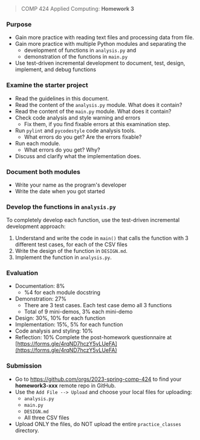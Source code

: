 > COMP 424 Applied Computing: **Homework 3**

### Purpose
- Gain more practice with reading text files and processing data from file.
- Gain more practice with multiple Python modules and separating the 
  - development of functions in `analysis.py` and
  - demonstration of the functions in `main.py`
- Use test-driven incremental development to document, test, design, 
    implement, and debug functions

### Examine the starter project
- Read the guidelines in this document. 
- Read the content of the  `analysis.py` module. What does it contain? 
- Read the content of the `main.py` module. What does it contain?
- Check code analysis and style warning and errors
  - Fix them, if you find fixable errors at this examination step.
- Run `pylint` and `pycodestyle` code analysis tools.
  - What errors do you get? Are the errors fixable?
- Run each module. 
  - What errors do you get? Why?
- Discuss and clarify what the implementation does.

### Document both modules
- Write your name as the program's developer
- Write the date when you got started

### Develop the functions in `analysis.py`
To completely develop each function, use the test-driven incremental 
development approach:
1. Understand and write the code in `main()` that calls the function with 3 
   different test cases, for each of the CSV files
2. Write the design of the function in `DESIGN.md`.
3. Implement the function in `analysis.py`.

### Evaluation
- Documentation: 8%
  - %4 for each module docstring
- Demonstration: 27%
  - There are 3 test cases. Each test case demo all 3 functions
  - Total of 9 mini-demos, 3% each mini-demo
- Design: 30%, 10% for each function
- Implementation: 15%, 5% for each function
- Code analysis and styling: 10%
- Reflection: 10% Complete the post-homework questionnaire at 
  [https://forms.gle/4rqND7hczY5vLUeFA](https://forms.gle/4rqND7hczY5vLUeFA) 

### Submission
- Go to https://github.com/orgs/2023-spring-comp-424 to find your 
  **homework3-xxx** remote repo in GitHub.
- Use the `Add File --> Upload` and choose your local files for uploading:
  - `analysis.py`
  - `main.py`
  - `DESIGN.md`
  - All three CSV files
- Upload ONLY the files, do NOT upload the entire `practice_classes` directory.
